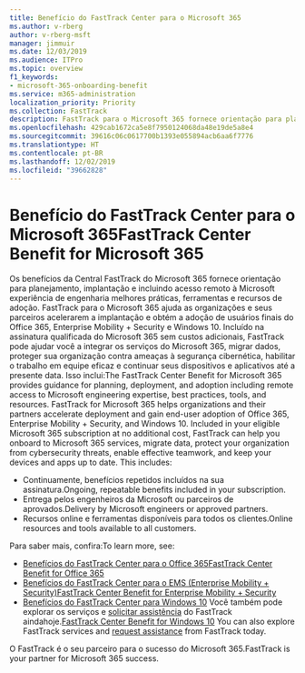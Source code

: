 ```yaml
---
title: Benefício do FastTrack Center para o Microsoft 365
ms.author: v-rberg
author: v-rberg-msft
manager: jimmuir
ms.date: 12/03/2019
ms.audience: ITPro
ms.topic: overview
f1_keywords:
- microsoft-365-onboarding-benefit
ms.service: m365-administration
localization_priority: Priority
ms.collection: FastTrack
description: FastTrack para o Microsoft 365 fornece orientação para planejamento, implantação e incluindo acesso remoto à Microsoft experiência de engenharia, melhores práticas, ferramentas e recursos de adoção. FastTrack para o Microsoft 365 ajuda as organizações e seus parceiros aceleram a implantação e obter a adoção de usuários finais do Office 365, Windows 10 e Enterprise Mobility + Security.
ms.openlocfilehash: 429cab1672ca5e8f7950124068da48e19de5a8e4
ms.sourcegitcommit: 39616c06c0617700b1393e055894acb6aa6f7776
ms.translationtype: HT
ms.contentlocale: pt-BR
ms.lasthandoff: 12/02/2019
ms.locfileid: "39662828"
---
```

# <a name="fasttrack-center-benefit-for-microsoft-365"></a><span data-ttu-id="e36ea-104">Benefício do FastTrack Center para o Microsoft 365</span><span class="sxs-lookup"><span data-stu-id="e36ea-104">FastTrack Center Benefit for Microsoft 365</span></span>

<span data-ttu-id="e36ea-p102">Os benefícios da Central FastTrack do Microsoft 365 fornece orientação para planejamento, implantação e incluindo acesso remoto à Microsoft experiência de engenharia melhores práticas, ferramentas e recursos de adoção. FastTrack para o Microsoft 365 ajuda as organizações e seus parceiros acelerarem a implantação e obtém a adoção de usuários finais do Office 365, Enterprise Mobility + Security e Windows 10. Incluído na assinatura qualificada do Microsoft 365 sem custos adicionais, FastTrack pode ajudar você a integrar os serviços do Microsoft 365, migrar dados, proteger sua organização contra ameaças à segurança cibernética, habilitar o trabalho em equipe eficaz e continuar seus dispositivos e aplicativos até a presente data. Isso inclui:</span><span class="sxs-lookup"><span data-stu-id="e36ea-p102">The FastTrack Center Benefit for Microsoft 365 provides guidance for planning, deployment, and adoption including remote access to Microsoft engineering expertise, best practices, tools, and resources. FastTrack for Microsoft 365 helps organizations and their partners accelerate deployment and gain end-user adoption of Office 365, Enterprise Mobility + Security, and Windows 10. Included in your eligible Microsoft 365 subscription at no additional cost, FastTrack can help you onboard to Microsoft 365 services, migrate data, protect your organization from cybersecurity threats, enable effective teamwork, and keep your devices and apps up to date. This includes:</span></span>

- <span data-ttu-id="e36ea-109">Continuamente, benefícios repetidos incluídos na sua assinatura.</span><span class="sxs-lookup"><span data-stu-id="e36ea-109">Ongoing, repeatable benefits included in your subscription.</span></span>
- <span data-ttu-id="e36ea-110">Entrega pelos engenheiros da Microsoft ou parceiros de aprovados.</span><span class="sxs-lookup"><span data-stu-id="e36ea-110">Delivery by Microsoft engineers or approved partners.</span></span>
- <span data-ttu-id="e36ea-111">Recursos online e ferramentas disponíveis para todos os clientes.</span><span class="sxs-lookup"><span data-stu-id="e36ea-111">Online resources and tools available to all customers.</span></span>
  
<span data-ttu-id="e36ea-112">Para saber mais, confira:</span><span class="sxs-lookup"><span data-stu-id="e36ea-112">To learn more, see:</span></span>

- [<span data-ttu-id="e36ea-113">Benefícios do FastTrack Center para o Office 365</span><span class="sxs-lookup"><span data-stu-id="e36ea-113">FastTrack Center Benefit for Office 365</span></span>](O365-fasttrack-benefit-for-office-365.md) 
- [<span data-ttu-id="e36ea-114">Benefícios do FastTrack Center para o EMS (Enterprise Mobility + Security)</span><span class="sxs-lookup"><span data-stu-id="e36ea-114">FastTrack Center Benefit for Enterprise Mobility + Security</span></span>](EMS-fasttrack-benefit-for-EMS.md)
- <span data-ttu-id="e36ea-115">[Benefícios do FastTrack Center para Windows 10](Win-10-fasttrack-benefit-for-Windows-10.md) Você também pode explorar os serviços e [solicitar assistência](https://go.microsoft.com/fwlink/p/?LinkId=2003903) do FastTrack aindahoje.</span><span class="sxs-lookup"><span data-stu-id="e36ea-115">[FastTrack Center Benefit for Windows 10](Win-10-fasttrack-benefit-for-Windows-10.md) You can also explore FastTrack services and [request assistance](https://go.microsoft.com/fwlink/p/?LinkId=2003903) from FastTrack today.</span></span>

<span data-ttu-id="e36ea-116">O FastTrack é o seu parceiro para o sucesso do Microsoft 365.</span><span class="sxs-lookup"><span data-stu-id="e36ea-116">FastTrack is your partner for Microsoft 365 success.</span></span>
  
  

 
